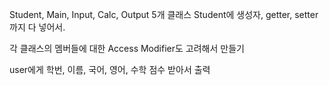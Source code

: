 Student, Main, Input, Calc, Output 5개 클래스
Student에 생성자, getter, setter까지 다 넣어서.

각 클래스의 멤버들에 대한 Access Modifier도 고려해서 만들기

user에게 학번, 이름, 국어, 영어, 수학 점수 받아서 출력
